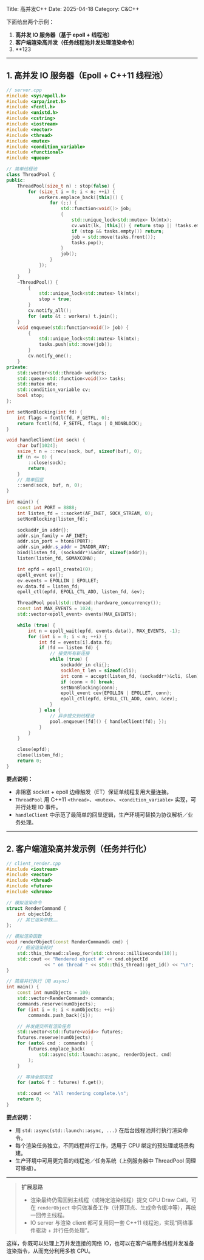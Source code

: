 Title: 高并发C++
Date: 2025-04-18
Category: C&C++

下面给出两个示例：

1. **高并发 IO 服务器（基于 epoll + 线程池）**  
2. **客户端渲染高并发（任务线程池并发处理渲染命令）**  
3. **123
---

## 1. 高并发 IO 服务器（Epoll + C++11 线程池）

```cpp
// server.cpp
#include <sys/epoll.h>
#include <arpa/inet.h>
#include <fcntl.h>
#include <unistd.h>
#include <cstring>
#include <iostream>
#include <vector>
#include <thread>
#include <mutex>
#include <condition_variable>
#include <functional>
#include <queue>

// 简单线程池
class ThreadPool {
public:
    ThreadPool(size_t n) : stop(false) {
        for (size_t i = 0; i < n; ++i) {
            workers.emplace_back([this]() {
                for (;;) {
                    std::function<void()> job;
                    {
                        std::unique_lock<std::mutex> lk(mtx);
                        cv.wait(lk, [this]() { return stop || !tasks.empty(); });
                        if (stop && tasks.empty()) return;
                        job = std::move(tasks.front());
                        tasks.pop();
                    }
                    job();
                }
            });
        }
    }
    ~ThreadPool() {
        {
            std::unique_lock<std::mutex> lk(mtx);
            stop = true;
        }
        cv.notify_all();
        for (auto &t : workers) t.join();
    }
    void enqueue(std::function<void()> job) {
        {
            std::unique_lock<std::mutex> lk(mtx);
            tasks.push(std::move(job));
        }
        cv.notify_one();
    }
private:
    std::vector<std::thread> workers;
    std::queue<std::function<void()>> tasks;
    std::mutex mtx;
    std::condition_variable cv;
    bool stop;
};

int setNonBlocking(int fd) {
    int flags = fcntl(fd, F_GETFL, 0);
    return fcntl(fd, F_SETFL, flags | O_NONBLOCK);
}

void handleClient(int sock) {
    char buf[1024];
    ssize_t n = ::recv(sock, buf, sizeof(buf), 0);
    if (n <= 0) {
        ::close(sock);
        return;
    }
    // 简单回显
    ::send(sock, buf, n, 0);
}

int main() {
    const int PORT = 8888;
    int listen_fd = ::socket(AF_INET, SOCK_STREAM, 0);
    setNonBlocking(listen_fd);

    sockaddr_in addr{};
    addr.sin_family = AF_INET;
    addr.sin_port = htons(PORT);
    addr.sin_addr.s_addr = INADDR_ANY;
    bind(listen_fd, (sockaddr*)&addr, sizeof(addr));
    listen(listen_fd, SOMAXCONN);

    int epfd = epoll_create1(0);
    epoll_event ev{};
    ev.events = EPOLLIN | EPOLLET;
    ev.data.fd = listen_fd;
    epoll_ctl(epfd, EPOLL_CTL_ADD, listen_fd, &ev);

    ThreadPool pool(std::thread::hardware_concurrency());
    const int MAX_EVENTS = 1024;
    std::vector<epoll_event> events(MAX_EVENTS);

    while (true) {
        int n = epoll_wait(epfd, events.data(), MAX_EVENTS, -1);
        for (int i = 0; i < n; ++i) {
            int fd = events[i].data.fd;
            if (fd == listen_fd) {
                // 接受所有新连接
                while (true) {
                    sockaddr_in cli{};
                    socklen_t len = sizeof(cli);
                    int conn = accept(listen_fd, (sockaddr*)&cli, &len);
                    if (conn < 0) break;
                    setNonBlocking(conn);
                    epoll_event cev{EPOLLIN | EPOLLET, conn};
                    epoll_ctl(epfd, EPOLL_CTL_ADD, conn, &cev);
                }
            } else {
                // 异步提交到线程池
                pool.enqueue([fd]() { handleClient(fd); });
            }
        }
    }

    close(epfd);
    close(listen_fd);
    return 0;
}
```

**要点说明：**  
- 非阻塞 socket + epoll 边缘触发（ET）保证单线程复用大量连接。  
- `ThreadPool` 用 C++11 `<thread>`、`<mutex>`、`<condition_variable>` 实现，可并行处理 IO 事件。  
- `handleClient` 中示范了最简单的回显逻辑，生产环境可替换为协议解析／业务处理。

---

## 2. 客户端渲染高并发示例（任务并行化）

```cpp
// client_render.cpp
#include <iostream>
#include <vector>
#include <thread>
#include <future>
#include <chrono>

// 模拟渲染命令
struct RenderCommand {
    int objectId;
    // 其它渲染参数……
};

// 模拟渲染函数
void renderObject(const RenderCommand& cmd) {
    // 假设渲染耗时
    std::this_thread::sleep_for(std::chrono::milliseconds(10));
    std::cout << "Rendered object #" << cmd.objectId
              << " on thread " << std::this_thread::get_id() << "\n";
}

// 简易并行执行（用 async）
int main() {
    const int numObjects = 100;
    std::vector<RenderCommand> commands;
    commands.reserve(numObjects);
    for (int i = 0; i < numObjects; ++i)
        commands.push_back({i});

    // 并发提交所有渲染任务
    std::vector<std::future<void>> futures;
    futures.reserve(numObjects);
    for (auto& cmd : commands) {
        futures.emplace_back(
            std::async(std::launch::async, renderObject, cmd)
        );
    }

    // 等待全部完成
    for (auto& f : futures) f.get();

    std::cout << "All rendering complete.\n";
    return 0;
}
```

**要点说明：**  
- 用 `std::async(std::launch::async, ...)` 在后台线程池并行执行渲染命令。  
- 每个渲染任务独立，不同线程并行工作，适用于 CPU 绑定的预处理或场景构建。  
- 生产环境中可用更完善的线程池／任务系统（上例服务器中 ThreadPool 同理可移植）。  

---

> **扩展思路**  
> - 渲染最终仍需回到主线程（或特定渲染线程）提交 GPU Draw Call，可在 `renderObject` 中只做准备工作（计算顶点、生成命令缓冲等），再统一回传主线程。  
> - IO server 与渲染 client 都可复用同一套 C++11 线程池，实现“网络事件驱动 + 并行任务处理”。  

这样，你既可以处理上万并发连接的网络 IO，也可以在客户端用多线程并发准备渲染指令，从而充分利用多核 CPU。